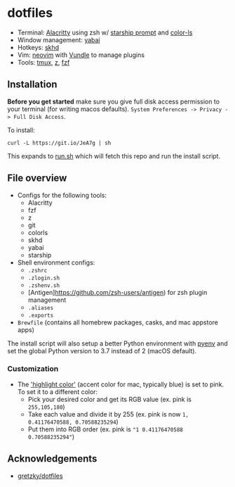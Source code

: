 # dotfiles

-   Terminal: [Alacritty](https://github.com/jwilm/alacritty) using zsh w/ [starship prompt](https://starship.rs/) and [color-ls](https://github.com/athityakumar/colorls)
-   Window management: [yabai](https://github.com/koekeishiya/yabai)
-   Hotkeys: [skhd](https://github.com/koekeishiya/skhd)
-   Vim: [neovim](https://neovim.io/) with [Vundle](https://github.com/VundleVim/Vundle.vim) to manage plugins
-   Tools: [tmux](https://github.com/tmux/tmux), [z](https://github.com/rupa/z), [fzf](https://github.com/junegunn/fzf)

## Installation

**Before you get started** make sure you give full disk access permission to your terminal (for writing macos defaults). `System Preferences -> Privacy -> Full Disk Access`.

To install:

`curl -L https://git.io/JeA7g | sh`

This expands to [run.sh](https://github.com/gretzky/dotfiles/blob/master/run.sh) which will fetch this repo and run the install script.

## File overview

-   Configs for the following tools:
    -   Alacritty
    -   fzf
    -   z
    -   git
    -   colorls
    -   skhd
    -   yabai
    -   starship
-   Shell environment configs:
    -   `.zshrc`
    -   `.zlogin.sh`
    -   `.zshenv.sh`
    -   [Antigen]https://github.com/zsh-users/antigen) for zsh plugin management
    -   `.aliases`
    -   `.exports`
-   `Brewfile` (contains all homebrew packages, casks, and mac appstore apps)

The install script will also setup a better Python environment with [pyenv](https://github.com/pyenv/pyenv) and set the global Python version to 3.7 instead of 2 (macOS default).

### Customization

-   The ['highlight color'](https://github.com/gretzky/dotfiles/blob/ad8580a0898c416528cc44e451cc36044d4c299a/macos/.macos#L22-L23) (accent color for mac, typically blue) is set to pink. To set it to a different color:
    -   Pick your desired color and get its RGB value (ex. pink is `255,105,180`)
    -   Take each value and divide it by 255 (ex. pink is now `1, 0.41176470588, 0.70588235294`)
    -   Put them into RGB order (ex. pink is `"1 0.41176470588 0.70588235294"`)

## Acknowledgements

-   [gretzky/dotfiles](https://github.com/gretzky/dotfiles)

